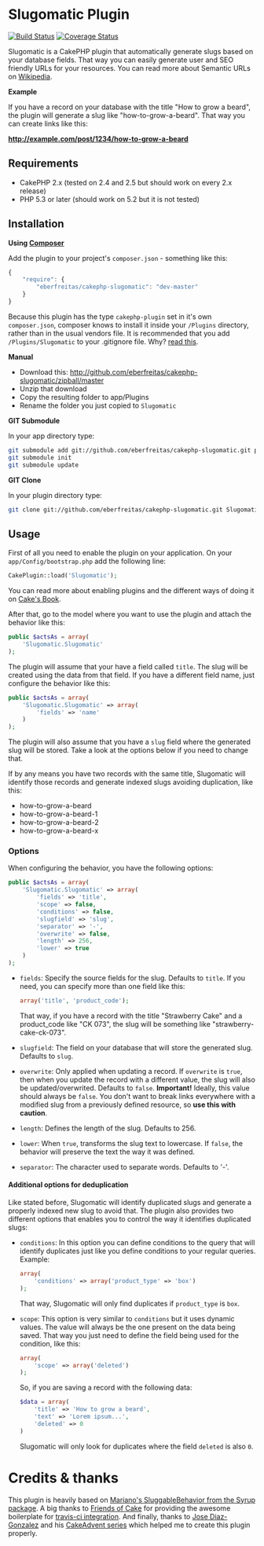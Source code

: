 # Slugomatic Plugin

[![Build Status](https://travis-ci.org/eberfreitas/cakephp-slugomatic.svg?branch=master)](https://travis-ci.org/eberfreitas/cakephp-slugomatic) [![Coverage Status](https://img.shields.io/coveralls/eberfreitas/cakephp-slugomatic.svg)](https://coveralls.io/r/eberfreitas/cakephp-slugomatic?branch=master)

Slugomatic is a CakePHP plugin that automatically generate slugs based on your
database fields. That way you can easily generate user and SEO friendly URLs for
your resources. You can read more about Semantic URLs on
[Wikipedia](http://en.wikipedia.org/wiki/Semantic_URL).

**Example**

If you have a record on your database with the title "How to grow a beard", the
plugin will generate a slug like "how-to-grow-a-beard". That way you can create
links like this:

**http://example.com/post/1234/how-to-grow-a-beard**

## Requirements

* CakePHP 2.x (tested on 2.4 and 2.5 but should work on every 2.x release)
* PHP 5.3 or later (should work on 5.2 but it is not tested)

## Installation

**Using [Composer](http://getcomposer.org/)**

Add the plugin to your project's `composer.json` - something like this:

```javascript
{
    "require": {
        "eberfreitas/cakephp-slugomatic": "dev-master"
    }
}
```

Because this plugin has the type `cakephp-plugin` set in it's own
`composer.json`, composer knows to install it inside your `/Plugins` directory,
rather than in the usual vendors file. It is recommended that you add
`/Plugins/Slugomatic` to your .gitignore file.
Why? [read this](http://getcomposer.org/doc/faqs/should-i-commit-the-dependencies-in-my-vendor-directory.md).

**Manual**

* Download this: http://github.com/eberfreitas/cakephp-slugomatic/zipball/master
* Unzip that download
* Copy the resulting folder to app/Plugins
* Rename the folder you just copied to `Slugomatic`

**GIT Submodule**

In your app directory type:

```bash
git submodule add git://github.com/eberfreitas/cakephp-slugomatic.git plugins/Slugomatic
git submodule init
git submodule update
```

**GIT Clone**

In your plugin directory type:

```bash
git clone git://github.com/eberfreitas/cakephp-slugomatic.git Slugomatic
```

## Usage

First of all you need to enable the plugin on your application. On your
`app/Config/bootstrap.php` add the following line:

```php
CakePlugin::load('Slugomatic');
```

You can read more about enabling plugins and the different ways of doing it on
[Cake's Book](http://book.cakephp.org/2.0/en/plugins.html#installing-a-plugin).

After that, go to the model where you want to use the plugin and attach the
behavior like this:

```php
public $actsAs = array(
    'Slugomatic.Slugomatic'
);
```

The plugin will assume that your have a field called `title`. The slug will be
created using the data from that field. If you have a different field name, just
configure the behavior like this:

```php
public $actsAs = array(
    'Slugomatic.Slugomatic' => array(
        'fields' => 'name'
    )
);
```

The plugin will also assume that you have a `slug` field where the generated
slug will be stored. Take a look at the options below if you need to change that.

If by any means you have two records with the same title, Slugomatic will
identify those records and generate indexed slugs avoiding duplication, like
this:

* how-to-grow-a-beard
* how-to-grow-a-beard-1
* how-to-grow-a-beard-2
* how-to-grow-a-beard-x

### Options

When configuring the behavior, you have the following options:

```php
public $actsAs = array(
    'Slugomatic.Slugomatic' => array(
        'fields' => 'title',
        'scope' => false,
        'conditions' => false,
        'slugfield' => 'slug',
        'separator' => '-',
        'overwrite' => false,
        'length' => 256,
        'lower' => true
    )
);
```

* `fields`: Specify the source fields for the slug. Defaults to `title`. If you
  need, you can specify more than one field like this:

  ```php
  array('title', 'product_code');
  ```

  That way, if you have a record with the title "Strawberry Cake" and a
  product_code like "CK 073", the slug will be something like
  "strawberry-cake-ck-073".
* `slugfield`: The field on your database that will store the generated slug.
  Defaults to `slug`.
* `overwrite`: Only applied when updating a record. If `overwrite` is `true`,
  then when you update the record with a different value, the slug will also be
  updated/overwrited. Defaults to `false`.
  **Important!** Ideally, this value should always be `false`. You don't want to
  break links everywhere with a modified slug from a previously defined
  resource, so **use this with caution**.
* `length`: Defines the length of the slug. Defaults to 256.
* `lower`: When `true`, transforms the slug text to lowercase. If `false`, the
  behavior will preserve the text the way it was defined.
* `separator`: The character used to separate words. Defaults to '-'.

#### Additional options for deduplication

Like stated before, Slugomatic will identify duplicated slugs and generate a
properly indexed new slug to avoid that. The plugin also provides two different
options that enables you to control the way it identifies duplicated slugs:

* `conditions`: In this option you can define conditions to the query that will
  identify duplicates just like you define conditions to your regular queries.
  Example:

  ```php
  array(
      'conditions' => array('product_type' => 'box')
  );
  ```

  That way, Slugomatic will only find duplicates if `product_type` is `box`.
* `scope`: This option is very similar to `conditions` but it uses dynamic
  values. The value will always be the one present on the data being saved. That
  way you just need to define the field being used for the condition, like this:

  ```php
  array(
      'scope' => array('deleted')
  );
  ```

  So, if you are saving a record with the following data:

  ```php
  $data = array(
      'title' => 'How to grow a beard',
      'text' => 'Lorem ipsum...',
      'deleted' => 0
  )
  ```

  Slugomatic will only look for duplicates where the field `deleted` is also `0`.

# Credits & thanks

This plugin is heavily based on
[Mariano's SluggableBehavior from the Syrup package](https://github.com/mariano/syrup/blob/master/models/behaviors/sluggable.php).
A big thanks to [Friends of Cake](http://friendsofcake.com/) for providing the
awesome boilerplate for
[travis-ci integration](https://github.com/FriendsOfCake/travis). And finally,
thanks to [Jose Diaz-Gonzalez](http://josediazgonzalez.com/) and his
[CakeAdvent series](http://josediazgonzalez.com/2013/12/01/testing-your-cakephp-plugins-with-travis/)
which helped me to create this plugin properly.
